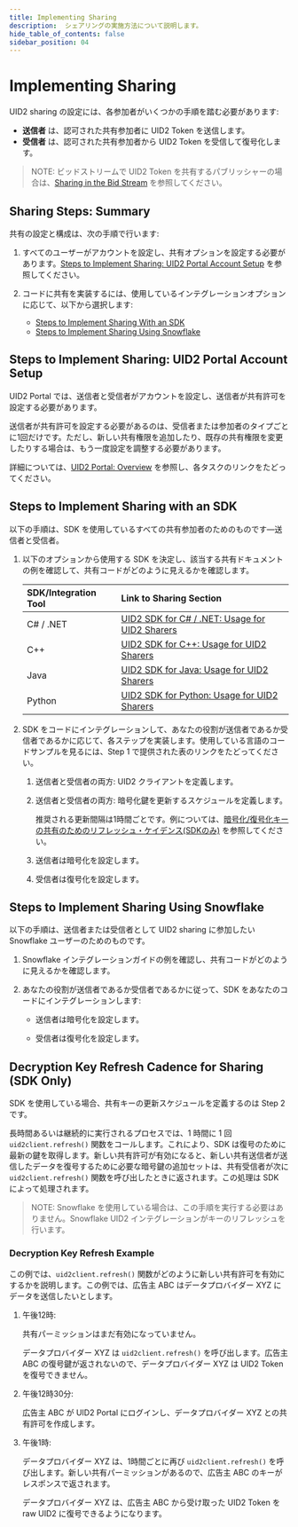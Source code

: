 ```yaml
---
title: Implementing Sharing
description:  シェアリングの実施方法について説明します。
hide_table_of_contents: false
sidebar_position: 04
---
```


# Implementing Sharing

<!-- It includes the following:

- [Steps to Implement Sharing With an SDK](#steps-to-implement-sharing-with-an-sdk)
- [Steps to Implement Sharing Using Snowflake](#steps-to-implement-sharing-using-snowflake) 
- [Decryption Key Refresh Cadence for Sharing (SDK Only)](#decryption-key-refresh-cadence-for-sharing-sdk-only) -->

UID2 sharing の設定には、各参加者がいくつかの手順を踏む必要があります:

- **送信者** は、認可された共有参加者に UID2 Token を送信します。
- **受信者** は、認可された共有参加者から UID2 Token を受信して復号化します。

>NOTE: ビッドストリームで UID2 Token を共有するパブリッシャーの場合は、[Sharing in the Bid Stream](sharing-bid-stream.md) を参照してください。

## Sharing Steps: Summary

共有の設定と構成は、次の手順で行います:

1. すべてのユーザーがアカウントを設定し、共有オプションを設定する必要があります。[Steps to Implement Sharing: UID2 Portal Account Setup](#steps-to-implement-sharing-uid2-portal-account-setup) を参照してください。

2. コードに共有を実装するには、使用しているインテグレーションオプションに応じて、以下から選択します:

   - [Steps to Implement Sharing With an SDK](#steps-to-implement-sharing-with-an-sdk)
   - [Steps to Implement Sharing Using Snowflake](#steps-to-implement-sharing-using-snowflake)

## Steps to Implement Sharing: UID2 Portal Account Setup

UID2 Portal では、送信者と受信者がアカウントを設定し、送信者が共有許可を設定する必要があります。

送信者が共有許可を設定する必要があるのは、受信者または参加者のタイプごとに1回だけです。ただし、新しい共有権限を追加したり、既存の共有権限を変更したりする場合は、もう一度設定を調整する必要があります。

詳細については、[UID2 Portal: Overview](../portal/portal-overview.md) を参照し、各タスクのリンクをたどってください。

## Steps to Implement Sharing with an SDK

以下の手順は、SDK を使用しているすべての共有参加者のためのものです&#8212;送信者と受信者。

1. 以下のオプションから使用する SDK を決定し、該当する共有ドキュメントの例を確認して、共有コードがどのように見えるかを確認します。

   | SDK/Integration Tool | Link to Sharing Section |
   | :--- | :--- | 
   | C# / .NET | [UID2 SDK for C# / .NET: Usage for UID2 Sharers](../sdks/uid2-sdk-ref-csharp-dotnet.md#usage-for-uid2-sharers) |
   | C++ | [UID2 SDK for C++: Usage for UID2 Sharers](../sdks/uid2-sdk-ref-cplusplus.md#usage-for-uid2-sharers) |
   | Java | [UID2 SDK for Java: Usage for UID2 Sharers](../sdks/uid2-sdk-ref-java.md#usage-for-uid2-sharers) |
   | Python | [UID2 SDK for Python: Usage for UID2 Sharers](../sdks/uid2-sdk-ref-python.md#usage-for-uid2-sharers) |

2. SDK をコードにインテグレーションして、あなたの役割が送信者であるか受信者であるかに応じて、各ステップを実装します。使用している言語のコードサンプルを見るには、Step 1 で提供された表のリンクをたどってください。
   1. 送信者と受信者の両方: UID2 クライアントを定義します。
   
   2. 送信者と受信者の両方: 暗号化鍵を更新するスケジュールを定義します。
   
      推奨される更新間隔は1時間ごとです。例については、[暗号化/復号化キーの共有のためのリフレッシュ・ケイデンス(SDKのみ)](#encryptiondecryption-key-refresh-cadence-for-sharing-sdk-only) を参照してください。

   3. 送信者は暗号化を設定します。

   4. 受信者は復号化を設定します。

## Steps to Implement Sharing Using Snowflake

以下の手順は、送信者または受信者として UID2 sharing に参加したい Snowflake ユーザーのためのものです。

1. Snowflake インテグレーションガイドの例を確認し、共有コードがどのように見えるかを確認します。

2. あなたの役割が送信者であるか受信者であるかに従って、SDK をあなたのコードにインテグレーションします:

   - 送信者は暗号化を設定します。

   - 受信者は復号化を設定します。

## Decryption Key Refresh Cadence for Sharing (SDK Only)

SDK を使用している場合、共有キーの更新スケジュールを定義するのは Step 2 です。

長時間あるいは継続的に実行されるプロセスでは、1 時間に 1 回 `uid2client.refresh()` 関数をコールします。これにより、SDK は復号のために最新の鍵を取得します。新しい共有許可が有効になると、新しい共有送信者が送信したデータを復号するために必要な暗号鍵の追加セットは、共有受信者が次に `uid2client.refresh()` 関数を呼び出したときに返されます。この処理は SDK によって処理されます。

>NOTE: Snowflake を使用している場合は、この手順を実行する必要はありません。Snowflake UID2 インテグレーションがキーのリフレッシュを行います。

### Decryption Key Refresh Example

この例では、`uid2client.refresh()` 関数がどのように新しい共有許可を有効にするかを説明します。この例では、広告主 ABC はデータプロバイダー XYZ にデータを送信したいとします。

1. 午後12時:

   共有パーミッションはまだ有効になっていません。

   データプロバイダー XYZ は `uid2client.refresh()` を呼び出します。広告主 ABC の復号鍵が返されないので、データプロバイダー XYZ は UID2 Token を復号できません。

2. 午後12時30分:

   広告主 ABC が UID2 Portal にログインし、データプロバイダー XYZ との共有許可を作成します。

3. 午後1時:

   データプロバイダー XYZ は、1時間ごとに再び `uid2client.refresh()` を呼び出します。新しい共有パーミッションがあるので、広告主 ABC のキーがレスポンスで返されます。

   データプロバイダー XYZ は、広告主 ABC から受け取った UID2 Token を raw UID2 に復号できるようになります。
